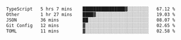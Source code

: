<!--START_SECTION:waka-->

```txt
TypeScript   5 hrs 7 mins    ████████████████▓░░░░░░░░   67.12 %
Other        1 hr 27 mins    ████▓░░░░░░░░░░░░░░░░░░░░   19.03 %
JSON         36 mins         ██░░░░░░░░░░░░░░░░░░░░░░░   08.07 %
Git Config   12 mins         ▓░░░░░░░░░░░░░░░░░░░░░░░░   02.65 %
TOML         11 mins         ▓░░░░░░░░░░░░░░░░░░░░░░░░   02.58 %
```

<!--END_SECTION:waka-->